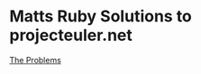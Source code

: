 Matts Ruby Solutions to projecteuler.net
================

[The Problems](http://projecteuler.net/problems) 
